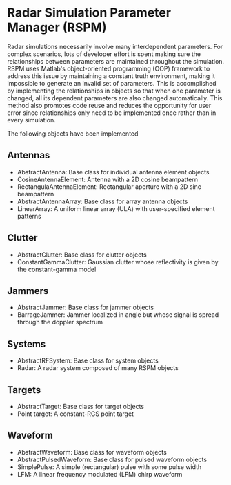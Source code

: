 # Radar Simulation Parameter Manager (RSPM)

Radar simulations necessarily involve many interdependent parameters. For complex scenarios, lots of developer effort is spent making sure the relationships between parameters are maintained throughout the simulation. RSPM uses Matlab's object-oriented programming (OOP) framework to address this issue by maintaining a constant truth environment, making it impossible to generate an invalid set of parameters. This is accomplished by implementing the relationships in objects so that when one parameter is changed, all its dependent parameters are also changed automatically. This method also promotes code reuse and reduces the opportunity for user error since relationships only need to be implemented once rather than in every simulation.

The following objects have been implemented

## Antennas
- AbstractAntenna: Base class for individual antenna element objects
- CosineAntennaElement: Antenna with a 2D cosine beampattern
- RectangulaAntennaElement: Rectangular aperture with a 2D sinc beampattern
- AbstractAntennaArray: Base class for array antenna objects
- LinearArray: A uniform linear array (ULA) with user-specified element patterns

## Clutter
- AbstractClutter: Base class for clutter objects
- ConstantGammaClutter: Gaussian clutter whose reflectivity is given by the constant-gamma model

## Jammers
- AbstractJammer: Base class for jammer objects
- BarrageJammer: Jammer localized in angle but whose signal is spread through the doppler spectrum

## Systems
- AbstractRFSystem: Base class for system objects
- Radar: A radar system composed of many RSPM objects

## Targets
- AbstractTarget: Base class for target objects
- Point target: A constant-RCS point target

## Waveform
- AbstractWaveform: Base class for waveform objects
- AbstractPulsedWaveform: Base class for pulsed waveform objects
- SimplePulse: A simple (rectangular) pulse with some pulse width
- LFM: A linear frequency modulated (LFM) chirp waveform

